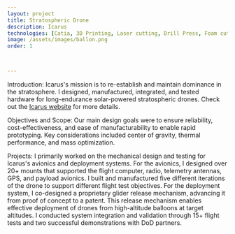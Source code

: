 ```yaml
---
layout: project
title: Stratospheric Drone
description: Icarus
technologies: [Catia, 3D Printing, Laser cutting, Drill Press, Foam cutting, QGroundControl, Python]
image: /assets/images/ballon.png
order: 1



---
```


Introduction: Icarus's mission is to re-establish and maintain dominance in the stratosphere. I designed, manufactured, integrated, and tested hardware for long-endurance solar-powered stratospheric drones. Check out the [Icarus website](https://www.icarus.one/) for more details.


Objectives and Scope: Our main design goals were to ensure reliability, cost-effectiveness, and ease of manufacturability to enable rapid prototyping. Key considerations included center of gravity, thermal performance, and mass optimization.

Projects: I primarily worked on the mechanical design and testing for Icarus's avionics and deployment systems. For the avionics, I designed over 20+ mounts that supported the flight computer, radio, telemetry antennas, GPS, and payload avionics. I built and manufactured five different iterations of the drone to support different flight test objectives. For the deployment system, I co-designed a proprietary glider release mechanism, advancing it from proof of concept to a patent. This release mechanism enables effective deployment of drones from high-altitude balloons at target altitudes. I conducted system integration and validation through 15+ flight tests and two successful demonstrations with DoD partners. 



